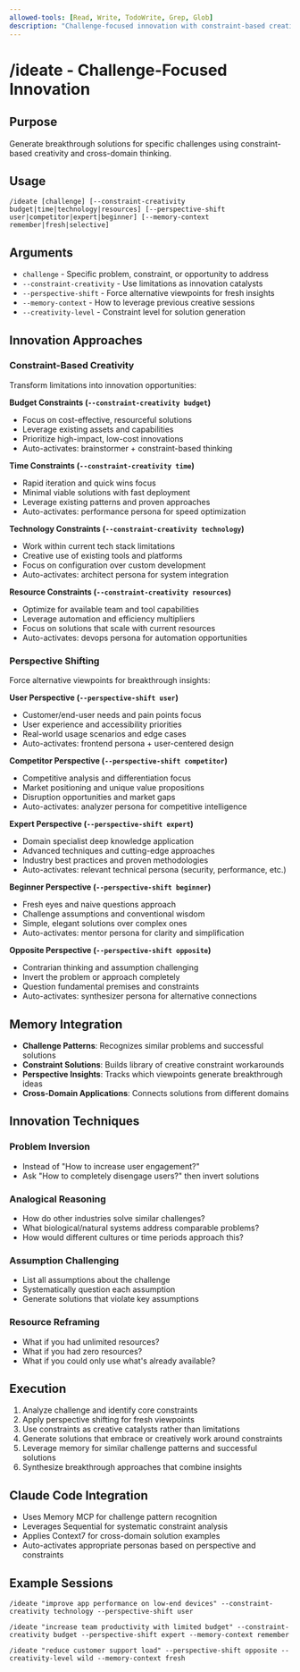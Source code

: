 ```yaml
---
allowed-tools: [Read, Write, TodoWrite, Grep, Glob]
description: "Challenge-focused innovation with constraint-based creativity"
---
```


# /ideate - Challenge-Focused Innovation

## Purpose
Generate breakthrough solutions for specific challenges using constraint-based creativity and cross-domain thinking.

## Usage
```
/ideate [challenge] [--constraint-creativity budget|time|technology|resources] [--perspective-shift user|competitor|expert|beginner] [--memory-context remember|fresh|selective]
```

## Arguments
- `challenge` - Specific problem, constraint, or opportunity to address
- `--constraint-creativity` - Use limitations as innovation catalysts
- `--perspective-shift` - Force alternative viewpoints for fresh insights
- `--memory-context` - How to leverage previous creative sessions
- `--creativity-level` - Constraint level for solution generation

## Innovation Approaches

### Constraint-Based Creativity
Transform limitations into innovation opportunities:

**Budget Constraints (`--constraint-creativity budget`)**
- Focus on cost-effective, resourceful solutions
- Leverage existing assets and capabilities
- Prioritize high-impact, low-cost innovations
- Auto-activates: brainstormer + constraint-based thinking

**Time Constraints (`--constraint-creativity time`)**
- Rapid iteration and quick wins focus
- Minimal viable solutions with fast deployment
- Leverage existing patterns and proven approaches
- Auto-activates: performance persona for speed optimization

**Technology Constraints (`--constraint-creativity technology`)**
- Work within current tech stack limitations
- Creative use of existing tools and platforms
- Focus on configuration over custom development
- Auto-activates: architect persona for system integration

**Resource Constraints (`--constraint-creativity resources`)**
- Optimize for available team and tool capabilities
- Leverage automation and efficiency multipliers
- Focus on solutions that scale with current resources
- Auto-activates: devops persona for automation opportunities

### Perspective Shifting
Force alternative viewpoints for breakthrough insights:

**User Perspective (`--perspective-shift user`)**
- Customer/end-user needs and pain points focus
- User experience and accessibility priorities
- Real-world usage scenarios and edge cases
- Auto-activates: frontend persona + user-centered design

**Competitor Perspective (`--perspective-shift competitor`)**
- Competitive analysis and differentiation focus
- Market positioning and unique value propositions
- Disruption opportunities and market gaps
- Auto-activates: analyzer persona for competitive intelligence

**Expert Perspective (`--perspective-shift expert`)**
- Domain specialist deep knowledge application
- Advanced techniques and cutting-edge approaches
- Industry best practices and proven methodologies
- Auto-activates: relevant technical persona (security, performance, etc.)

**Beginner Perspective (`--perspective-shift beginner`)**
- Fresh eyes and naive questions approach
- Challenge assumptions and conventional wisdom
- Simple, elegant solutions over complex ones
- Auto-activates: mentor persona for clarity and simplification

**Opposite Perspective (`--perspective-shift opposite`)**
- Contrarian thinking and assumption challenging
- Invert the problem or approach completely
- Question fundamental premises and constraints
- Auto-activates: synthesizer persona for alternative connections

## Memory Integration
- **Challenge Patterns**: Recognizes similar problems and successful solutions
- **Constraint Solutions**: Builds library of creative constraint workarounds
- **Perspective Insights**: Tracks which viewpoints generate breakthrough ideas
- **Cross-Domain Applications**: Connects solutions from different domains

## Innovation Techniques

### Problem Inversion
- Instead of "How to increase user engagement?"
- Ask "How to completely disengage users?" then invert solutions

### Analogical Reasoning
- How do other industries solve similar challenges?
- What biological/natural systems address comparable problems?
- How would different cultures or time periods approach this?

### Assumption Challenging
- List all assumptions about the challenge
- Systematically question each assumption
- Generate solutions that violate key assumptions

### Resource Reframing
- What if you had unlimited resources?
- What if you had zero resources?
- What if you could only use what's already available?

## Execution
1. Analyze challenge and identify core constraints
2. Apply perspective shifting for fresh viewpoints
3. Use constraints as creative catalysts rather than limitations
4. Generate solutions that embrace or creatively work around constraints
5. Leverage memory for similar challenge patterns and successful solutions
6. Synthesize breakthrough approaches that combine insights

## Claude Code Integration
- Uses Memory MCP for challenge pattern recognition
- Leverages Sequential for systematic constraint analysis
- Applies Context7 for cross-domain solution examples
- Auto-activates appropriate personas based on perspective and constraints

## Example Sessions
```
/ideate "improve app performance on low-end devices" --constraint-creativity technology --perspective-shift user

/ideate "increase team productivity with limited budget" --constraint-creativity budget --perspective-shift expert --memory-context remember

/ideate "reduce customer support load" --perspective-shift opposite --creativity-level wild --memory-context fresh
```